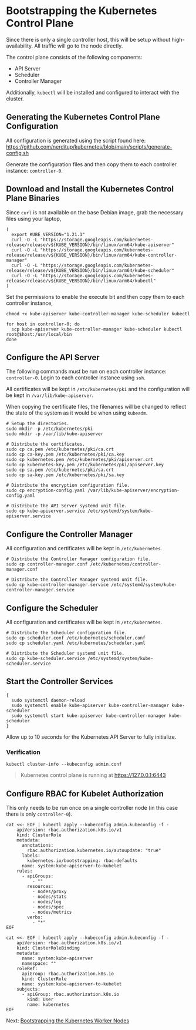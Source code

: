 # Bootstrapping the Kubernetes Control Plane

Since there is only a single controller host, this will be setup without high-availability. All traffic will go to the node directly.

The control plane consists of the following components:
- API Server
- Scheduler
- Controller Manager

Additionally, `kubectl` will be installed and configured to interact with the cluster.

## Generating the Kubernetes Control Plane Configuration

All configuration is generated using the script found here: 
https://github.com/nerditup/kubernetes/blob/main/scripts/generate-config.sh

Generate the configuration files and then copy them to each controller instance: `controller-0`. 

## Download and Install the Kubernetes Control Plane Binaries

Since `curl` is not available on the base Debian image, grab the necessary files using your laptop,

```
(
  export KUBE_VERSION="1.21.1"
  curl -O -L "https://storage.googleapis.com/kubernetes-release/release/v${KUBE_VERSION}/bin/linux/arm64/kube-apiserver"
  curl -O -L "https://storage.googleapis.com/kubernetes-release/release/v${KUBE_VERSION}/bin/linux/arm64/kube-controller-manager"
  curl -O -L "https://storage.googleapis.com/kubernetes-release/release/v${KUBE_VERSION}/bin/linux/arm64/kube-scheduler"
  curl -O -L "https://storage.googleapis.com/kubernetes-release/release/v${KUBE_VERSION}/bin/linux/arm64/kubectl"
)
```

Set the permissions to enable the execute bit and then copy them to each controller instance,

```
chmod +x kube-apiserver kube-controller-manager kube-scheduler kubectl

for host in controller-0; do
  scp kube-apiserver kube-controller-manager kube-scheduler kubectl root@$host:/usr/local/bin
done
```

## Configure the API Server

The following commands must be run on each controller instance: `controller-0`. Login to each controller instance using `ssh`.

All certificates will be kept in `/etc/kubernetes/pki` and the configuration will be kept in `/var/lib/kube-apiserver`.

When copying the certificate files, the filenames will be changed to reflect the state of the system as it would be when using `kubeadm`.

```
# Setup the directories.
sudo mkdir -p /etc/kubernetes/pki
sudo mkdir -p /var/lib/kube-apiserver

# Distribute the certificates.
sudo cp ca.pem /etc/kubernetes/pki/ca.crt
sudo cp ca-key.pem /etc/kubernetes/pki/ca.key
sudo cp kubernetes.pem /etc/kubernetes/pki/apiserver.crt
sudo cp kubernetes-key.pem /etc/kubernetes/pki/apiserver.key
sudo cp sa.pem /etc/kubernetes/pki/sa.crt
sudo cp sa-key.pem /etc/kubernetes/pki/sa.key

# Distribute the encryption configuration file.
sudo cp encryption-config.yaml /var/lib/kube-apiserver/encryption-config.yaml

# Distribute the API Server systemd unit file.
sudo cp kube-apiserver.service /etc/systemd/system/kube-apiserver.service
```

## Configure the Controller Manager

All configuration and certificates will be kept in `/etc/kubernetes`.

```
# Distribute the Controller Manager configuration file.
sudo cp controller-manager.conf /etc/kubernetes/controller-manager.conf

# Distribute the Controller Manager systemd unit file.
sudo cp kube-controller-manager.service /etc/systemd/system/kube-controller-manager.service
```

## Configure the Scheduler

All configuration and certificates will be kept in `/etc/kubernetes`.

```
# Distribute the Scheduler configuration file.
sudo cp scheduler.conf /etc/kubernetes/scheduler.conf
sudo cp scheduler.yaml /etc/kubernetes/scheduler.yaml

# Distribute the Scheduler systemd unit file.
sudo cp kube-scheduler.service /etc/systemd/system/kube-scheduler.service
```

## Start the Controller Services

```
{
  sudo systemctl daemon-reload
  sudo systemctl enable kube-apiserver kube-controller-manager kube-scheduler
  sudo systemctl start kube-apiserver kube-controller-manager kube-scheduler
}
```

Allow up to 10 seconds for the Kubernetes API Server to fully initialize.

### Verification

```
kubectl cluster-info --kubeconfig admin.conf
```

> Kubernetes control plane is running at https://127.0.0.1:6443


## Configure RBAC for Kubelet Authorization

This only needs to be run once on a single controller node (in this case there is only `controller-0`).

```
cat <<- EOF | kubectl apply --kubeconfig admin.kubeconfig -f -
	apiVersion: rbac.authorization.k8s.io/v1
	kind: ClusterRole
	metadata:
	  annotations:
	    rbac.authorization.kubernetes.io/autoupdate: "true"
	  labels:
	    kubernetes.io/bootstrapping: rbac-defaults
	  name: system:kube-apiserver-to-kubelet
	rules:
	  - apiGroups:
	      - ""
	    resources:
	      - nodes/proxy
	      - nodes/stats
	      - nodes/log
	      - nodes/spec
	      - nodes/metrics
	    verbs:
	      - "*"
EOF
```

```
cat <<- EOF | kubectl apply --kubeconfig admin.kubeconfig -f -
	apiVersion: rbac.authorization.k8s.io/v1
	kind: ClusterRoleBinding
	metadata:
	  name: system:kube-apiserver
	  namespace: ""
	roleRef:
	  apiGroup: rbac.authorization.k8s.io
	  kind: ClusterRole
	  name: system:kube-apiserver-to-kubelet
	subjects:
	  - apiGroup: rbac.authorization.k8s.io
	    kind: User
	    name: kubernetes
EOF
```

Next: [Bootstrapping the Kubernetes Worker Nodes](09-bootstrapping-kubernetes-workers.md)
